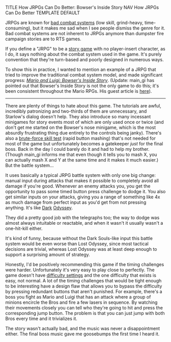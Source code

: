 TITLE How JRPGs Can Do Better: Bowser's Inside Story
NAV How JRPGs Can Do Better
TEMPLATE DEFAULT

JRPGs are known for [bad combat systems](ff13_interactive) (low skill, grind-heavy, time-consuming), but it makes me sad when I see people dismiss the genre for it. Bad combat systems are not inherent to JRPGs anymore than dumpster fire campaign stories are to RTS games.

If you define a "JRPG" to be a [story game](roles) with no player-insert character, as I do, it says nothing about the combat system used in the game. It's purely convention that they're turn-based and poorly designed in numerous ways.

To show this in practice, I wanted to mention an example of a JRPG that tried to improve the traditional combat system model, and made significant progress: [*Mario and Luigi: Bowser's Inside Story*](https://en.wikipedia.org/wiki/Mario_%26_Luigi:_Bowser%27s_Inside_Story). (Update: main_gi has pointed out that Bowser's Inside Story is not the only game to do this; it's been consistent throughout the Mario RPGs. His guest article is [here](main_gi_mario_rpg)).

---

There are plenty of things to hate about this game. The tutorials are awful, incredibly patronizing and two-thirds of them are unnecessary, and Starlow's dialog doesn't help. They also introduce so many incessant minigames for story events most of which are only used once or twice (and don't get me started on the Bowser's nose minigame, which is the most absurdly frustrating thing due entirely to the controls being janky). There's also a [brute-force skill test](brute_force_skills) (rapid button mashing) that's not needed for most of the game but unfortunately becomes a gatekeeper *just* for the final boss. Back in the day I could barely do it and had to help my brother. (Though main_gi informs me that even though it tells you to mash X, you can actually mash X and Y at the same time and it makes it much easier.) But the battle system...

It uses basically a typical JRPG battle system with only one big change: manual input during attacks that makes it possible to completely avoid all damage if you're good. Whenever an enemy attacks you, you get the opportunity to pass some timed button press challenge to dodge it. You also get similar inputs on your attacks, giving you a range of something like 4x as much damage from perfect input as you'd get from not pressing anything. It's like [Dark](/reviews/dark_souls) [Odyssey](/reviews/lost_odyssey).

They did a pretty good job with the telegraphs too; the way to dodge was almost always intuitable or reactable, and when it wasn't it usually wasn't a one-hit-kill either.

It's kind of funny, because without the Dark Souls-like input this battle system would be even worse than Lost Odyssey, since most tactical decisions are trivial, whereas Lost Odyssey was at least deep enough to support a surprising amount of strategy.

Honestly, I'd be positively recommending this game if the timing challenges were harder. Unfortunately it's very easy to play close to perfectly. The game doesn't have [difficulty settings](difficulty_settings) and the one difficulty that exists is easy, not normal. A lot of the timing challenges that would be tight enough to be interesting have a design flaw that allows you to bypass the difficulty by pressing redundant buttons that aren't punished. For example, there's a boss you fight as Mario and Luigi that has an attack where a group of minions encircle the Bros and fire a few lasers in sequence. By watching their movements closely you can tell who they're going to hit and press the corresponding jump button. The problem is that you can just jump with both Bros every time and it trivializes it.

The story wasn't actually bad, and the music was never a disappointment either. The final boss music gave me goosebumps the first time I heard it.

